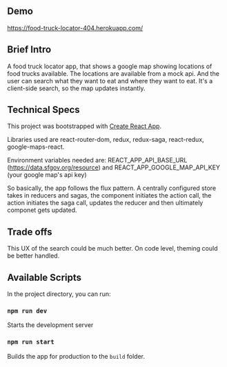 ## Demo

https://food-truck-locator-404.herokuapp.com/

## Brief Intro

A food truck locator app, that shows a google map showing locations of food trucks available. The locations are available from a mock api. And the user can search what they want to eat and where they want to eat. It's a client-side search, so the map updates instantly.

## Technical Specs

This project was bootstrapped with [Create React App](https://github.com/facebook/create-react-app).

Libraries used are react-router-dom, redux, redux-saga, react-redux, google-maps-react.

Environment variables needed are: REACT_APP_API_BASE_URL (https://data.sfgov.org/resource) and REACT_APP_GOOGLE_MAP_API_KEY (your google map's api key)

So basically, the app follows the flux pattern. A centrally configured store takes in reducers and sagas, the component initiates the action call, the action initiates the saga call, updates the reducer and then ultimately componet gets updated.

## Trade offs

This UX of the search could be much better. On code level, theming could be better handled.

## Available Scripts

In the project directory, you can run:

### `npm run dev`

Starts the development server

### `npm run start`

Builds the app for production to the `build` folder.<br />
